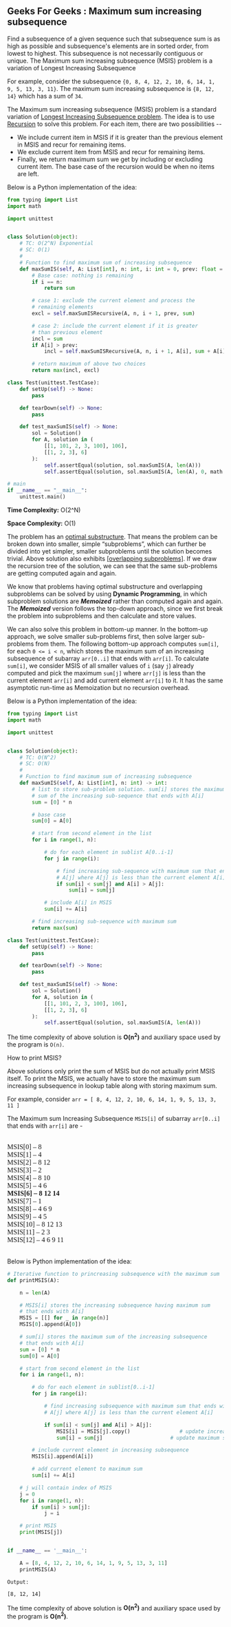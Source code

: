 ## Geeks For Geeks : Maximum sum increasing subsequence

Find a subsequence of a given sequence such that subsequence sum is as high as possible and subsequence's elements are in sorted order, from lowest to highest. This subsequence is not necessarily contiguous or unique. The Maximum sum increasing subsequence (MSIS) problem is a variation of Longest Increasing Subsequence

For example, consider the subsequence `{0, 8, 4, 12, 2, 10, 6, 14, 1, 9, 5, 13, 3, 11}`. 
The maximum sum increasing subsequence is `{8, 12, 14}` which has a sum of `34`.

The Maximum sum increasing subsequence (MSIS) problem is a 
standard variation of [Longest Increasing Subsequence problem](https://www.techiedelight.com/longest-increasing-subsequence-using-dynamic-programming/).
The idea is to use [Recursion](https://www.techiedelight.com/recursion-practice-problems-with-solutions/) to solve this problem. For each item, there are two possibilities --

* We include current item in MSIS if it is greater than the previous element in MSIS and recur for remaining items.
* We exclude current item from MSIS and recur for remaining items.
* Finally, we return maximum sum we get by including or excluding current item. The base case of the recursion would be when no items are left.

Below is a Python implementation of the idea:

```python
from typing import List
import math

import unittest


class Solution(object):
    # TC: O(2^N) Exponential
    # SC: O(1)
    #
    # Function to find maximum sum of increasing subsequence
    def maxSumIS(self, A: List[int], n: int, i: int = 0, prev: float = math.inf,  sum: int = 0) -> int:
        # Base case: nothing is remaining
        if i == n:
            return sum

        # case 1: exclude the current element and process the
        # remaining elements
        excl = self.maxSumISRecursive(A, n, i + 1, prev, sum)

        # case 2: include the current element if it is greater
        # than previous element
        incl = sum
        if A[i] > prev:
            incl = self.maxSumISRecursive(A, n, i + 1, A[i], sum + A[i])

        # return maximum of above two choices
        return max(incl, excl)

class Test(unittest.TestCase):
    def setUp(self) -> None:
        pass

    def tearDown(self) -> None:
        pass

    def test_maxSumIS(self) -> None:
        sol = Solution()
        for A, solution in (
            [[1, 101, 2, 3, 100], 106],
            [[1, 2, 3], 6]
        ):
            self.assertEqual(solution, sol.maxSumIS(A, len(A)))
            self.assertEqual(solution, sol.maxSumIS(A, len(A), 0, math.inf, 0))

# main
if __name__ == "__main__":
    unittest.main()
```

**Time Complexity:** O(2^N)

**Space Complexity:** O(1)

The problem has an [optimal substructure](https://www.techiedelight.com/introduction-dynamic-programming/#optimal-substructure). 
That means the problem can be broken down into smaller, simple “subproblems”, which can further be divided into yet simpler, 
smaller subproblems until the solution becomes trivial. Above solution 
also exhibits [[overlapping subproblems]](https://www.techiedelight.com/introduction-dynamic-programming/#overlapping-subproblems). 
If we draw the recursion tree of the solution, we can see that the same sub-problems are getting computed again and again.

We know that problems having optimal substructure and overlapping subproblems can be solved by using **Dynamic Programming**, 
in which subproblem solutions are ___Memoized___ rather than computed again and again. 
The ___Memoized___ version follows the top-down approach, since we first break the problem 
into subproblems and then calculate and store values.

We can also solve this problem in bottom-up manner. 
In the bottom-up approach, we solve smaller sub-problems first, 
then solve larger sub-problems from them. 
The following bottom-up approach computes `sum[i]`, 
for each `0 <= i < n`, which stores the maximum sum of an increasing subsequence 
of subarray `arr[0..i]` that ends with `arr[i]`. 
To calculate `sum[i]`, we consider MSIS of all smaller values of `i` 
(say `j`) already computed and pick the maximum `sum[j]` 
where `arr[j]` is less than the current element `arr[i]` 
and add current element `arr[i]` to it. 
It has the same asymptotic run-time as Memoization but no recursion overhead.

Below is a Python implementation of the idea:

```python
from typing import List
import math

import unittest


class Solution(object):
    # TC: O(N^2)
    # SC: O(N)
    #
    # Function to find maximum sum of increasing subsequence
    def maxSumIS(self, A: List[int], n: int) -> int:
        # list to store sub-problem solution. sum[i] stores the maximum
        # sum of the increasing sub-sequence that ends with A[i]
        sum = [0] * n

        # base case
        sum[0] = A[0]

        # start from second element in the list
        for i in range(1, n):

            # do for each element in sublist A[0..i-1]
            for j in range(i):

                # find increasing sub-sequence with maximum sum that ends with
                # A[j] where A[j] is less than the current element A[i]
                if sum[i] < sum[j] and A[i] > A[j]:
                    sum[i] = sum[j]

            # include A[i] in MSIS
            sum[i] += A[i]

        # find increasing sub-sequence with maximum sum
        return max(sum)

class Test(unittest.TestCase):
    def setUp(self) -> None:
        pass

    def tearDown(self) -> None:
        pass

    def test_maxSumIS(self) -> None:
        sol = Solution()
        for A, solution in (
            [[1, 101, 2, 3, 100], 106],
            [[1, 2, 3], 6]
        ):
            self.assertEqual(solution, sol.maxSumIS(A, len(A)))
```

The time complexity of above solution is **O(n<sup>2</sup>)** and auxiliary space used by the program is `O(n)`.

How to print MSIS?

Above solutions only print the sum of MSIS but do not actually print MSIS itself. To print the MSIS, we actually have to store the maximum sum increasing subsequence in lookup table along with storing maximum sum.

For example, consider `arr = [ 8, 4, 12, 2, 10, 6, 14, 1, 9, 5, 13, 3, 11 ]`

The Maximum sum Increasing Subsequence `MSIS[i]` of subarray `arr[0..i]` that ends with `arr[i]` are -

<font face="consolas" size="3"><br>
MSIS[0] – 8<br>
MSIS[1] – 4<br>
MSIS[2] – 8 12<br>
MSIS[3] – 2<br>
MSIS[4] – 8 10<br>
MSIS[5] – 4 6<br>
<strong>MSIS[6] – 8 12 14</strong><br>
MSIS[7] – 1<br>
MSIS[8] – 4 6 9<br>
MSIS[9] – 4 5<br>
MSIS[10] – 8 12 13<br>
MSIS[11] – 2 3<br>
MSIS[12] – 4 6 9 11<br>
<br>
</font>

Below is Python implementation of the idea:
```python
# Iterative function to princreasing subsequence with the maximum sum
def printMSIS(A):

	n = len(A)

	# MSIS[i] stores the increasing subsequence having maximum sum
	# that ends with A[i]
	MSIS = [[] for _ in range(n)]
	MSIS[0].append(A[0])

	# sum[i] stores the maximum sum of the increasing subsequence
	# that ends with A[i]
	sum = [0] * n
	sum[0] = A[0]

	# start from second element in the list
	for i in range(1, n):

		# do for each element in sublist[0..i-1]
		for j in range(i):

			# find increasing subsequence with maximum sum that ends with
			# A[j] where A[j] is less than the current element A[i]

			if sum[i] < sum[j] and A[i] > A[j]:
				MSIS[i] = MSIS[j].copy()				# update increasing subsequence
				sum[i] = sum[j]						 # update maximum sum

		# include current element in increasing subsequence
		MSIS[i].append(A[i])

		# add current element to maximum sum
		sum[i] += A[i]

	# j will contain index of MSIS
	j = 0
	for i in range(1, n):
		if sum[i] > sum[j]:
			j = i

	# print MSIS
	print(MSIS[j])


if __name__ == '__main__':

	A = [8, 4, 12, 2, 10, 6, 14, 1, 9, 5, 13, 3, 11]
	printMSIS(A)
```

```
Output:

[8, 12, 14]

```

The time complexity of above solution is **O(n<sup>2</sup>)** and auxiliary space used by the program is **O(n<sup>2</sup>)**.